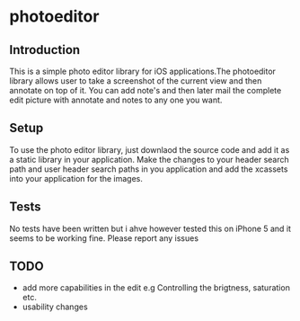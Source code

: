 photoeditor
===========

## Introduction

This is a simple photo editor library for iOS applications.The photoeditor library allows user to take a screenshot of the current view and then annotate on top of it. You can add note's and then later mail the complete edit picture with annotate and notes to any one you want.

## Setup

To use the photo editor library, just downlaod the source code and add it as a static library in your application. Make the changes to your header search path and user header search paths in you application and add the xcassets into your application for the images.

## Tests

No tests have been written but i ahve however tested this on iPhone 5 and it seems to be working fine. Please report any issues

## TODO

* add more capabilities in the edit e.g Controlling the brigtness, saturation etc.
* usability changes 
